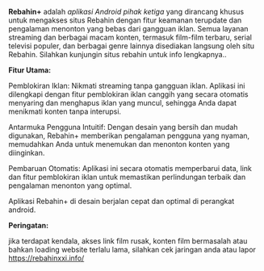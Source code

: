 **Rebahin+** adalah _aplikasi Android pihak ketiga_ yang dirancang khusus untuk mengakses situs Rebahin dengan fitur keamanan terupdate dan pengalaman menonton yang bebas dari gangguan iklan.
Semua layanan streaming dan berbagai macam konten, termasuk film-film terbaru, serial televisi populer, dan berbagai genre lainnya disediakan langsung oleh situ Rebahin.
Silahkan kunjungin situs rebahin untuk info lengkapnya..

**Fitur Utama:**

Pemblokiran Iklan: Nikmati streaming tanpa gangguan iklan. Aplikasi ini dilengkapi dengan fitur pemblokiran iklan canggih yang secara otomatis menyaring dan menghapus iklan yang muncul, sehingga Anda dapat menikmati konten tanpa interupsi.

Antarmuka Pengguna Intuitif: Dengan desain yang bersih dan mudah digunakan, Rebahin+ memberikan pengalaman pengguna yang nyaman, memudahkan Anda untuk menemukan dan menonton konten yang diinginkan.

Pembaruan Otomatis: Aplikasi ini secara otomatis memperbarui data, link dan fitur pemblokiran iklan untuk memastikan perlindungan terbaik dan pengalaman menonton yang optimal.

Aplikasi Rebahin+ di desain berjalan cepat dan optimal di perangkat android.



**Peringatan:**

jika terdapat kendala, akses link film rusak, konten film bermasalah atau bahkan loading website terlalu lama, silahkan cek jaringan anda atau lapor https://rebahinxxi.info/
